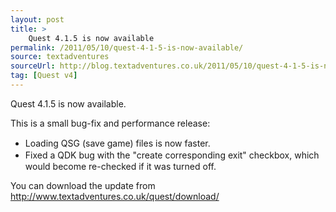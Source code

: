 ```yaml
---
layout: post
title: >
    Quest 4.1.5 is now available
permalink: /2011/05/10/quest-4-1-5-is-now-available/
source: textadventures
sourceUrl: http://blog.textadventures.co.uk/2011/05/10/quest-4-1-5-is-now-available/
tag: [Quest v4]
---
```

Quest 4.1.5 is now available.

This is a small bug-fix and performance release:
<ul>
	<li><span style="line-height:19px;">Loading QSG (save game) files is now faster.</span></li>
	<li><span style="line-height:19px;">Fixed a QDK bug with the "create corresponding exit" checkbox, which would become re-checked if it was turned off.</span></li>
</ul>
You can download the update from <a href="http://www.textadventures.co.uk/quest/download/">http://www.textadventures.co.uk/quest/download/</a>